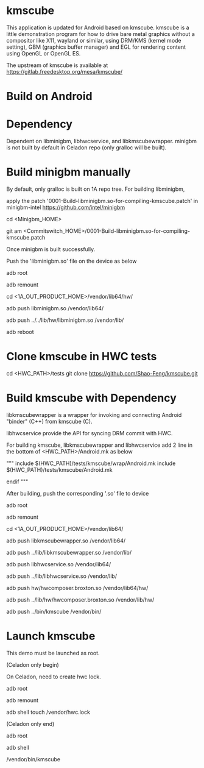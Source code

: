 kmscube
=======

This application is updated for Android based on kmscube.
kmscube is a little demonstration program for how to drive bare metal graphics
without a compositor like X11, wayland or similar, using DRM/KMS (kernel mode
setting), GBM (graphics buffer manager) and EGL for rendering content using
OpenGL or OpenGL ES.

The upstream of kmscube is available at https://gitlab.freedesktop.org/mesa/kmscube/




Build on Android
=======


Dependency
=======

Dependent on libminigbm, libhwcservice, and libkmscubewrapper.
minigbm is not built by default in Celadon repo (only gralloc will be built).


Build minigbm manually
==========

By default, only gralloc is built on 1A repo tree. For building libminigbm, 

apply the patch '0001-Build-libminigbm.so-for-compiling-kmscube.patch' in minigbm-intel https://github.com/intel/minigbm


cd <Minigbm_HOME>

git am <Commitswitch_HOME>/0001-Build-libminigbm.so-for-compiling-kmscube.patch


Once minigbm is built successfully. 

Push the 'libminigbm.so' file on the device as below

adb root

adb remount

cd <1A_OUT_PRODUCT_HOME>/vendor/lib64/hw/

adb push libminigbm.so /vendor/lib64/

adb push ../../lib/hw/libminigbm.so /vendor/lib/

adb reboot


Clone kmscube in HWC tests
===========

cd <HWC_PATH>/tests
git clone https://github.com/Shao-Feng/kmscube.git


Build kmscube with Dependency
==========

libkmscubewrapper is a wrapper for invoking and connecting Android "binder" (C++) from kmscube (C).

libhwcservice provide the API for syncing DRM commit with HWC.

For building kmscube, libkmscubewrapper and libhwcservice add 2 line in the bottom of <HWC_PATH>/Android.mk as below

"""
include $(HWC_PATH)/tests/kmscube/wrap/Android.mk
include $(HWC_PATH)/tests/kmscube/Android.mk

endif
"""


After building, push the corresponding '.so' file to device


adb root

adb remount

cd <1A_OUT_PRODUCT_HOME>/vendor/lib64/

adb push libkmscubewrapper.so /vendor/lib64/

adb push ../lib/libkmscubewrapper.so /vendor/lib/

adb push libhwcservice.so /vendor/lib64/

adb push ../lib/libhwcservice.so /vendor/lib/

adb push hw/hwcomposer.broxton.so /vendor/lib64/hw/

adb push ../lib/hw/hwcomposer.broxton.so /vendor/lib/hw/

adb push ../bin/kmscube /vendor/bin/



Launch kmscube
===============

This demo must be launched as root. 

(Celadon only begin)

On Celadon, need to create hwc lock.

adb root

adb remount

adb shell touch /vendor/hwc.lock

(Celadon only end)

adb root

adb shell

/vendor/bin/kmscube

